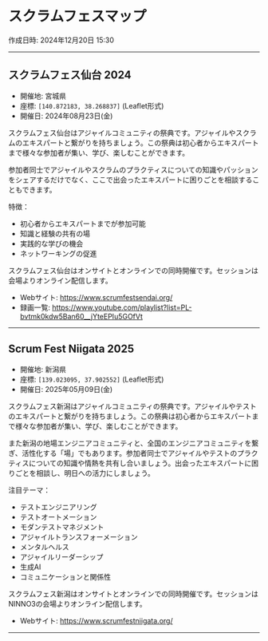 # スクラムフェスマップ

作成日時: 2024年12月20日 15:30

---

## スクラムフェス仙台 2024

- 開催地: 宮城県
- 座標: `[140.872183, 38.268837]` (Leaflet形式)
- 開催日: 2024年08月23日(金)

スクラムフェス仙台はアジャイルコミュニティの祭典です。アジャイルやスクラムのエキスパートと繋がりを持ちましょう。この祭典は初心者からエキスパートまで様々な参加者が集い、学び、楽しむことができます。

参加者同士でアジャイルやスクラムのプラクティスについての知識やパッションをシェアするだけでなく、ここで出会ったエキスパートに困りごとを相談することもできます。

特徴：
- 初心者からエキスパートまでが参加可能
- 知識と経験の共有の場
- 実践的な学びの機会
- ネットワーキングの促進

スクラムフェス仙台はオンサイトとオンラインでの同時開催です。セッションは​会場よりオンライン配信します。

- Webサイト: https://www.scrumfestsendai.org/
- 録画一覧: https://www.youtube.com/playlist?list=PL-bvtmk0kdw5Ban60__jYteEPIu5GOfVt

---

## Scrum Fest Niigata 2025

- 開催地: 新潟県
- 座標: `[139.023095, 37.902552]` (Leaflet形式)
- 開催日: 2025年05月09日(金)

スクラムフェス新潟はアジャイルコミュニティの祭典です。アジャイルやテストのエキスパートと繋がりを持ちましょう。この祭典は初心者からエキスパートまで様々な参加者が集い、学び、楽しむことができます。

また新潟の地場エンジニアコミュニティと、全国のエンジニアコミュニティを繋ぎ、活性化する「場」でもあります。参加者同士でアジャイルやテストのプラクティスについての知識や情熱を共有し合いましょう。出会ったエキスパートに困りごとを相談し、明日への活力にしましょう。

注目テーマ：
- テストエンジニアリング
- テストオートメーション
- モダンテストマネジメント
- アジャイルトランスフォーメーション
- メンタルヘルス
- アジャイルリーダーシップ
- 生成AI
- コミュニケーションと関係性

スクラムフェス新潟はオンサイトとオンラインでの同時開催です。セッションは​NINNO3の会場よりオンライン配信します。

- Webサイト: https://www.scrumfestniigata.org/

---
